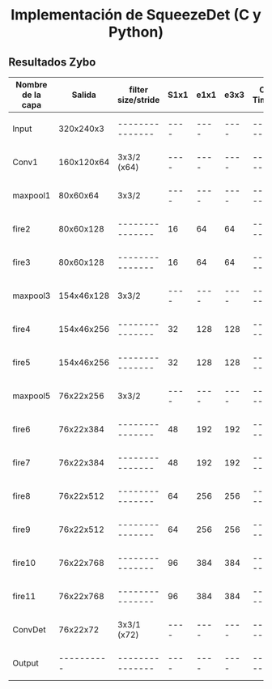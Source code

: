 <h1 align="center"> Implementación de SqueezeDet (C y Python) </h1> 

## Resultados Zybo


Nombre de la capa | Salida     | filter	size/stride | S1x1 | e1x1 | e3x3 | C Time | Py Time 
------------------| ---------- | ------------------ | ---- | ---- | ---- | ------ | ------- 
Input             | 320x240x3  | ---------------    | ---- | ---- | ---- | ------ | ------- 
Conv1             | 160x120x64 | 3x3/2	(x64)       | ---- | ---- | ---- | ------ | ------- 
maxpool1          | 80x60x64   | 3x3/2              | ---- | ---- | ---- | ------ | -------
fire2	          | 80x60x128  | ---------------    | 16   | 64   | 64	 | ------ | -------
fire3	          | 80x60x128  | ---------------    | 16   | 64   | 64   | ------ | -------
maxpool3          | 154x46x128 | 3x3/2              | ---- | ---- | ---- | ------ | -------
fire4	          | 154x46x256 | ---------------    | 32   | 128  | 128  | ------ | -------
fire5	          | 154x46x256 | ---------------    | 32   | 128  | 128	 | ------ | -------
maxpool5          | 76x22x256  | 3x3/2              | ---- | ---- | ---- | ------ | -------	
fire6	          | 76x22x384  | ---------------    | 48    | 192 | 192  | ------ | ------- 
fire7	          | 76x22x384  | ---------------    | 48    | 192 | 192  | ------ | -------	
fire8	          | 76x22x512  | ---------------    | 64    | 256 | 256  | ------ | -------	
fire9	          | 76x22x512  | ---------------    | 64    | 256 | 256  | ------ | -------
fire10	          | 76x22x768  | ---------------    | 96    | 384 | 384  | ------ | -------
fire11	          | 76x22x768  | ---------------    | 96    | 384 | 384  | ------ | -------
ConvDet           | 76x22x72   | 3x3/1	(x72)       | ---- | ---- | ---- | ------ | -------
Output            | ---------- | ---------------    | ---- | ---- | ---- | ------ | -------